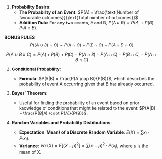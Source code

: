 1. **Probability Basics**:
   - **The Probability of an Event**: $P(A) = \frac{\text{Number of favourable outcomes}}{\text{Total number of outcomes}}$
   - **Addition Rule**: For any two events, A and B, $P(A \cup B) = P(A) + P(B) - P(A \cap B)$.

**BONUS RULES**
$$
P((A∪B)∩C)=P(A∩C)+P(B∩C)−P(A∩B∩C)
$$

$$
P(A∪B∪C)=P(A)+P(B)+P(C)−P(A∩B)−P(A∩C)−P(B∩C)+P(A∩B∩C)
$$

2. **Conditional Probability**:
   - **Formula**: $P(A|B) = \frac{P(A \cap B)}{P(B)}$, which describes the probability of event A occurring given that B has already occurred.

3. **Bayes’ Theorem**:
   - Useful for finding the probability of an event based on prior knowledge of conditions that might be related to the event: $P(A|B) = \frac{P(B|A) \cdot P(A)}{P(B)}$.

4. **Random Variables and Probability Distributions**:
   - **Expectation (Mean) of a Discrete Random Variable**: $E(X) = \sum x_i \cdot P(x_i)$.
   - **Variance**: $Var(X) = E[(X - \mu)^2] = \sum (x_i - \mu)^2 \cdot P(x_i)$, where $\mu$ is the mean of X.